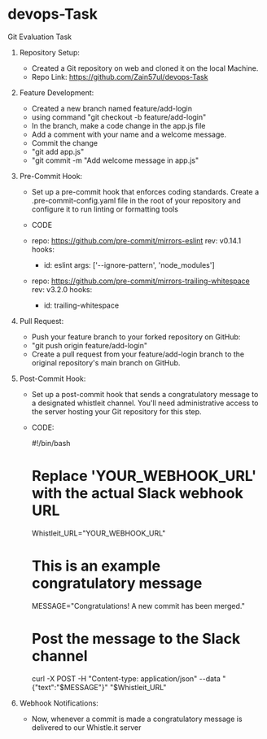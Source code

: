 # devops-Task
Git Evaluation Task

1. Repository Setup:
    - Created a Git repository on web and cloned it on the local Machine.
    - Repo Link: https://github.com/Zain57ul/devops-Task

2. Feature Development:
    - Created a new branch named feature/add-login
    - using command "git checkout -b feature/add-login"
    - In the branch, make a code change in the app.js file
    - Add a comment with your name and a welcome message.
    - Commit the change
    - "git add app.js"
    - "git commit -m "Add welcome message in app.js"

3. Pre-Commit Hook:

    - Set up a pre-commit hook that enforces coding standards. Create a .pre-commit-config.yaml file in the root of
      your repository and configure it to run linting or formatting tools
    - CODE

	-   repo: https://github.com/pre-commit/mirrors-eslint
	    rev: v0.14.1
	    hooks:
	    -   id: eslint
		args: ['--ignore-pattern', 'node_modules']
	-   repo: https://github.com/pre-commit/mirrors-trailing-whitespace
	    rev: v3.2.0
	    hooks:
	    -   id: trailing-whitespace


4. Pull Request:

    - Push your feature branch to your forked repository on GitHub:
    - "git push origin feature/add-login"
    - Create a pull request from your feature/add-login branch to the original repository's main branch on GitHub.

5. Post-Commit Hook:

    - Set up a post-commit hook that sends a congratulatory message to a designated whistleit channel. You'll need
      administrative access to the server hosting your Git repository for this step.

    - CODE:

		#!/bin/bash

		# Replace 'YOUR_WEBHOOK_URL' with the actual Slack webhook URL
		Whistleit_URL="YOUR_WEBHOOK_URL"

		# This is an example congratulatory message
		MESSAGE="Congratulations! A new commit has been merged."

		# Post the message to the Slack channel
		curl -X POST -H "Content-type: application/json" --data "{\"text\":\"$MESSAGE\"}" "$Whistleit_URL"
6. Webhook Notifications:
    - Now, whenever a commit is made a congratulatory message is delivered to our Whistle.it server
